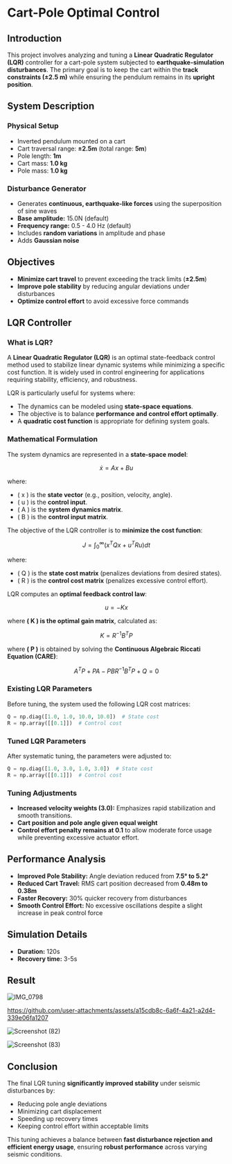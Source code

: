 # Cart-Pole Optimal Control

## Introduction
This project involves analyzing and tuning a **Linear Quadratic Regulator (LQR)** controller for a cart-pole system subjected to **earthquake-simulation disturbances**. The primary goal is to keep the cart within the **track constraints (±2.5 m)** while ensuring the pendulum remains in its **upright position**.

## System Description

### Physical Setup
- Inverted pendulum mounted on a cart
- Cart traversal range: **±2.5m** (total range: **5m**)
- Pole length: **1m**
- Cart mass: **1.0 kg**
- Pole mass: **1.0 kg**

### Disturbance Generator
- Generates **continuous, earthquake-like forces** using the superposition of sine waves
- **Base amplitude:** 15.0N (default)
- **Frequency range:** 0.5 - 4.0 Hz (default)
- Includes **random variations** in amplitude and phase
- Adds **Gaussian noise**

## Objectives
- **Minimize cart travel** to prevent exceeding the track limits (**±2.5m**)
- **Improve pole stability** by reducing angular deviations under disturbances
- **Optimize control effort** to avoid excessive force commands

## LQR Controller
### What is LQR?
A **Linear Quadratic Regulator (LQR)** is an optimal state-feedback control method used to stabilize linear dynamic systems while minimizing a specific cost function. It is widely used in control engineering for applications requiring stability, efficiency, and robustness.

LQR is particularly useful for systems where:
- The dynamics can be modeled using **state-space equations**.
- The objective is to balance **performance and control effort optimally**.
- A **quadratic cost function** is appropriate for defining system goals.

### Mathematical Formulation
The system dynamics are represented in a **state-space model**:

```math
\dot{x} = Ax + Bu
```

where:
- \( x \) is the **state vector** (e.g., position, velocity, angle).
- \( u \) is the **control input**.
- \( A \) is the **system dynamics matrix**.
- \( B \) is the **control input matrix**.

The objective of the LQR controller is to **minimize the cost function**:

```math
J = \int_0^\infty (x^T Q x + u^T R u) dt
```

where:
- \( Q \) is the **state cost matrix** (penalizes deviations from desired states).
- \( R \) is the **control cost matrix** (penalizes excessive control effort).

LQR computes an **optimal feedback control law**:

```math
u = -Kx
```

where **\( K \) is the optimal gain matrix**, calculated as:

```math
K = R^{-1} B^T P
```

where **\( P \)** is obtained by solving the **Continuous Algebraic Riccati Equation (CARE)**:

```math
A^T P + PA - PBR^{-1} B^T P + Q = 0
```

### Existing LQR Parameters
Before tuning, the system used the following LQR cost matrices:
```python
Q = np.diag([1.0, 1.0, 10.0, 10.0])  # State cost
R = np.array([[0.1]])  # Control cost
```

### Tuned LQR Parameters
After systematic tuning, the parameters were adjusted to:
```python
Q = np.diag([1.0, 3.0, 1.0, 3.0])  # State cost
R = np.array([[0.1]])  # Control cost
```

### Tuning Adjustments
- **Increased velocity weights (3.0):** Emphasizes rapid stabilization and smooth transitions.
- **Cart position and pole angle given equal weight**
- **Control effort penalty remains at 0.1** to allow moderate force usage while preventing excessive actuator effort.

## Performance Analysis
- **Improved Pole Stability:** Angle deviation reduced from **7.5° to 5.2°**
- **Reduced Cart Travel:** RMS cart position decreased from **0.48m to 0.38m**
- **Faster Recovery:** 30% quicker recovery from disturbances
- **Smooth Control Effort:** No excessive oscillations despite a slight increase in peak control force

## Simulation Details
- **Duration:** 120s
- **Recovery time:** 3-5s

## Result
![IMG_0798](https://github.com/user-attachments/assets/b5f3c14d-d066-459d-aab9-3eaff876734c)



https://github.com/user-attachments/assets/a15cdb8c-6a6f-4a21-a2d4-339e06fa1207



![Screenshot (82)](https://github.com/user-attachments/assets/747649af-347f-4c7f-aba8-3b7d20686792)

![Screenshot (83)](https://github.com/user-attachments/assets/86fd9b63-7515-416c-90da-043c992c6dc5)




## Conclusion
The final LQR tuning **significantly improved stability** under seismic disturbances by:
- Reducing pole angle deviations
- Minimizing cart displacement
- Speeding up recovery times
- Keeping control effort within acceptable limits

This tuning achieves a balance between **fast disturbance rejection and efficient energy usage**, ensuring **robust performance** across varying seismic conditions.





